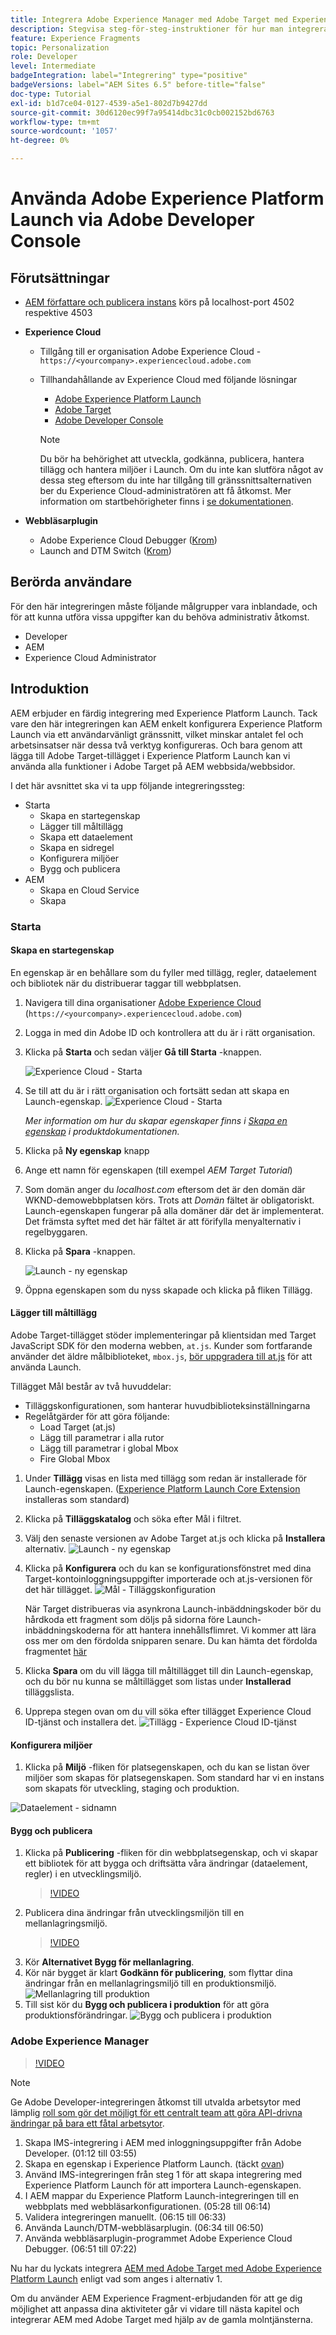 ```yaml
---
title: Integrera Adobe Experience Manager med Adobe Target med Experience Platform Launch och Adobe Developer
description: Stegvisa steg-för-steg-instruktioner för hur man integrerar Adobe Experience Manager med Adobe Target med Experience Platform Launch och Adobe Developer
feature: Experience Fragments
topic: Personalization
role: Developer
level: Intermediate
badgeIntegration: label="Integrering" type="positive"
badgeVersions: label="AEM Sites 6.5" before-title="false"
doc-type: Tutorial
exl-id: b1d7ce04-0127-4539-a5e1-802d7b9427dd
source-git-commit: 30d6120ec99f7a95414dbc31c0cb002152bd6763
workflow-type: tm+mt
source-wordcount: '1057'
ht-degree: 0%

---
```


# Använda Adobe Experience Platform Launch via Adobe Developer Console

## Förutsättningar

* [AEM författare och publicera instans](./implementation.md#set-up-aem) körs på localhost-port 4502 respektive 4503
* **Experience Cloud**
   * Tillgång till er organisation Adobe Experience Cloud - `https://<yourcompany>.experiencecloud.adobe.com`
   * Tillhandahållande av Experience Cloud med följande lösningar
      * [Adobe Experience Platform Launch](https://experiencecloud.adobe.com)
      * [Adobe Target](https://experiencecloud.adobe.com)
      * [Adobe Developer Console](https://developer.adobe.com/console/)

     >[!NOTE]
     >Du bör ha behörighet att utveckla, godkänna, publicera, hantera tillägg och hantera miljöer i Launch. Om du inte kan slutföra något av dessa steg eftersom du inte har tillgång till gränssnittsalternativen ber du Experience Cloud-administratören att få åtkomst. Mer information om startbehörigheter finns i [se dokumentationen](https://experienceleague.adobe.com/docs/experience-platform/tags/admin/user-permissions.html).

* **Webbläsarplugin**
   * Adobe Experience Cloud Debugger ([Krom](https://chrome.google.com/webstore/detail/adobe-experience-platform/bfnnokhpnncpkdmbokanobigaccjkpob))
   * Launch and DTM Switch ([Krom](https://chrome.google.com/webstore/detail/launch-and-dtm-switch/nlgdemkdapolikbjimjajpmonpbpmipk))

## Berörda användare

För den här integreringen måste följande målgrupper vara inblandade, och för att kunna utföra vissa uppgifter kan du behöva administrativ åtkomst.

* Developer
* AEM
* Experience Cloud Administrator

## Introduktion

AEM erbjuder en färdig integrering med Experience Platform Launch. Tack vare den här integreringen kan AEM enkelt konfigurera Experience Platform Launch via ett användarvänligt gränssnitt, vilket minskar antalet fel och arbetsinsatser när dessa två verktyg konfigureras. Och bara genom att lägga till Adobe Target-tillägget i Experience Platform Launch kan vi använda alla funktioner i Adobe Target på AEM webbsida/webbsidor.

I det här avsnittet ska vi ta upp följande integreringssteg:

* Starta
   * Skapa en startegenskap
   * Lägger till måltillägg
   * Skapa ett dataelement
   * Skapa en sidregel
   * Konfigurera miljöer
   * Bygg och publicera
* AEM
   * Skapa en Cloud Service
   * Skapa

### Starta

#### Skapa en startegenskap

En egenskap är en behållare som du fyller med tillägg, regler, dataelement och bibliotek när du distribuerar taggar till webbplatsen.

1. Navigera till dina organisationer [Adobe Experience Cloud](https://experiencecloud.adobe.com/) (`https://<yourcompany>.experiencecloud.adobe.com`)
2. Logga in med din Adobe ID och kontrollera att du är i rätt organisation.
3. Klicka på **Starta** och sedan väljer **Gå till Starta** -knappen.

   ![Experience Cloud - Starta](assets/using-launch-adobe-io/exc-cloud-launch.png)

4. Se till att du är i rätt organisation och fortsätt sedan att skapa en Launch-egenskap.
   ![Experience Cloud - Starta](assets/using-launch-adobe-io/launch-create-property.png)

   *Mer information om hur du skapar egenskaper finns i [Skapa en egenskap](https://experienceleague.adobe.com/docs/experience-platform/tags/admin/companies-and-properties.html?lang=en#create-or-configure-a-property) i produktdokumentationen.*
5. Klicka på **Ny egenskap** knapp
6. Ange ett namn för egenskapen (till exempel *AEM Target Tutorial*)
7. Som domän anger du *localhost.com* eftersom det är den domän där WKND-demowebbplatsen körs. Trots att *Domän* fältet är obligatoriskt. Launch-egenskapen fungerar på alla domäner där det är implementerat. Det främsta syftet med det här fältet är att förifylla menyalternativ i regelbyggaren.
8. Klicka på **Spara** -knappen.

   ![Launch - ny egenskap](assets/using-launch-adobe-io/exc-launch-property.png)

9. Öppna egenskapen som du nyss skapade och klicka på fliken Tillägg.

#### Lägger till måltillägg

Adobe Target-tillägget stöder implementeringar på klientsidan med Target JavaScript SDK för den moderna webben, `at.js`. Kunder som fortfarande använder det äldre målbiblioteket, `mbox.js`, [bör uppgradera till at.js](https://experienceleague.adobe.com/docs/target-dev/developer/client-side/at-js-implementation/upgrading-from-atjs-1x-to-atjs-20.html) för att använda Launch.

Tillägget Mål består av två huvuddelar:

* Tilläggskonfigurationen, som hanterar huvudbiblioteksinställningarna
* Regelåtgärder för att göra följande:
   * Load Target (at.js)
   * Lägg till parametrar i alla rutor
   * Lägg till parametrar i global Mbox
   * Fire Global Mbox

1. Under **Tillägg** visas en lista med tillägg som redan är installerade för Launch-egenskapen. ([Experience Platform Launch Core Extension](https://exchange.adobe.com/apps/ec/100223/adobe-launch-core-extension) installeras som standard)
2. Klicka på **Tilläggskatalog** och söka efter Mål i filtret.
3. Välj den senaste versionen av Adobe Target at.js och klicka på **Installera** alternativ.
   ![Launch - ny egenskap](assets/using-launch-adobe-io/launch-target-extension.png)

4. Klicka på **Konfigurera** och du kan se konfigurationsfönstret med dina Target-kontoinloggningsuppgifter importerade och at.js-versionen för det här tillägget.
   ![Mål - Tilläggskonfiguration](assets/using-launch-adobe-io/launch-target-extension-2.png)

   När Target distribueras via asynkrona Launch-inbäddningskoder bör du hårdkoda ett fragment som döljs på sidorna före Launch-inbäddningskoderna för att hantera innehållsflimret. Vi kommer att lära oss mer om den fördolda snipparen senare. Du kan hämta det fördolda fragmentet [här](assets/using-launch-adobe-io/prehiding.js)

5. Klicka **Spara** om du vill lägga till måltillägget till din Launch-egenskap, och du bör nu kunna se måltillägget som listas under **Installerad** tilläggslista.

6. Upprepa stegen ovan om du vill söka efter tillägget Experience Cloud ID-tjänst och installera det.
   ![Tillägg - Experience Cloud ID-tjänst](assets/using-launch-adobe-io/launch-extension-experience-cloud.png)

#### Konfigurera miljöer

1. Klicka på **Miljö** -fliken för platsegenskapen, och du kan se listan över miljöer som skapas för platsegenskapen. Som standard har vi en instans som skapats för utveckling, staging och produktion.

![Dataelement - sidnamn](assets/using-launch-adobe-io/launch-environment-setup.png)

#### Bygg och publicera

1. Klicka på **Publicering** -fliken för din webbplatsegenskap, och vi skapar ett bibliotek för att bygga och driftsätta våra ändringar (dataelement, regler) i en utvecklingsmiljö.
   >[!VIDEO](https://video.tv.adobe.com/v/28412?quality=12&learn=on)
2. Publicera dina ändringar från utvecklingsmiljön till en mellanlagringsmiljö.
   >[!VIDEO](https://video.tv.adobe.com/v/28419?quality=12&learn=on)
3. Kör **Alternativet Bygg för mellanlagring**.
4. Kör när bygget är klart **Godkänn för publicering**, som flyttar dina ändringar från en mellanlagringsmiljö till en produktionsmiljö.
   ![Mellanlagring till produktion](assets/using-launch-adobe-io/build-staging.png)
5. Till sist kör du **Bygg och publicera i produktion** för att göra produktionsförändringar.
   ![Bygg och publicera i produktion](assets/using-launch-adobe-io/build-and-publish.png)

### Adobe Experience Manager

>[!VIDEO](https://video.tv.adobe.com/v/28416?quality=12&learn=on)

>[!NOTE]
>
> Ge Adobe Developer-integreringen åtkomst till utvalda arbetsytor med lämplig [roll som gör det möjligt för ett centralt team att göra API-drivna ändringar på bara ett fåtal arbetsytor](https://experienceleague.adobe.com/docs/target/using/administer/manage-users/enterprise/configure-adobe-io-integration.html).

1. Skapa IMS-integrering i AEM med inloggningsuppgifter från Adobe Developer. (01:12 till 03:55)
2. Skapa en egenskap i Experience Platform Launch. (täckt [ovan](#create-launch-property))
3. Använd IMS-integreringen från steg 1 för att skapa integrering med Experience Platform Launch för att importera Launch-egenskapen.
4. I AEM mappar du Experience Platform Launch-integreringen till en webbplats med webbläsarkonfigurationen. (05:28 till 06:14)
5. Validera integreringen manuellt. (06:15 till 06:33)
6. Använda Launch/DTM-webbläsarplugin. (06:34 till 06:50)
7. Använda webbläsarplugin-programmet Adobe Experience Cloud Debugger. (06:51 till 07:22)

Nu har du lyckats integrera [AEM med Adobe Target med Adobe Experience Platform Launch](./using-aem-cloud-services.md#integrating-aem-target-options) enligt vad som anges i alternativ 1.

Om du använder AEM Experience Fragment-erbjudanden för att ge dig möjlighet att anpassa dina aktiviteter går vi vidare till nästa kapitel och integrerar AEM med Adobe Target med hjälp av de gamla molntjänsterna.
